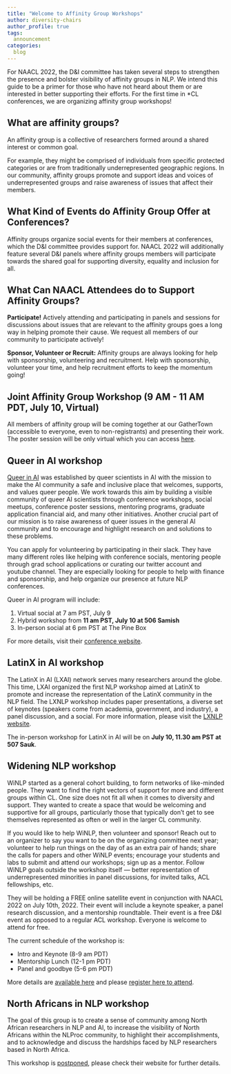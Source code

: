 ```yaml
---
title: "Welcome to Affinity Group Workshops"
author: diversity-chairs
author_profile: true
tags:
  announcement
categories:
  blog
---
```


For NAACL 2022, the D&I committee has taken several steps to strengthen the presence and bolster visibility of affinity groups in NLP. We intend this guide to be a primer for those who have not heard about them or are interested in better supporting their efforts. For the first time in *CL conferences, we are organizing affinity group workshops!

## What are affinity groups?

An affinity group is a collective of researchers formed around a shared interest or common goal.

For example, they might be comprised of individuals from specific protected categories or are from traditionally underrepresented geographic regions. In our community, affinity groups promote and support ideas and voices of underrepresented groups and raise awareness of issues that affect their members.

## What Kind of Events do Affinity Group Offer at Conferences?

Affinity groups organize social events for their members at conferences, which the D&I committee provides support for. 
NAACL 2022 will additionally feature several D&I panels where affinity groups members will participate towards the shared goal for supporting diversity, equality and inclusion for all.

## What Can NAACL Attendees do to Support Affinity Groups?

**Participate!** Actively attending and participating in panels and sessions for discussions about issues that are relevant to the affinity groups goes a long way in helping promote their cause. We request all members of our community to participate actively!

**Sponsor, Volunteer or Recruit:** Affinity groups are always looking for help with sponsorship, volunteering and recruitment. Help with sponsorship, volunteer your time, and help recruitment efforts to keep the momentum going!

## Joint Affinity Group Workshop (9 AM - 11 AM PDT, July 10, Virtual)

All members of affinity group will be coming together at our GatherTown (accessible to everyone, even to non-registrants) and presenting their work. The poster session will be only virtual which you can access [here](https://app.gather.town/app/GPUA8FVbHRuN0ePu/Joint%20Poster%20Session).

## Queer in AI workshop

[Queer in AI](https://www.queerinai.com/) was established by queer scientists in AI with the mission to make the AI community a safe and inclusive place that welcomes, supports, and values queer people. We work towards this aim by building a visible community of queer AI scientists through conference workshops, social meetups, conference poster sessions, mentoring programs, graduate application financial aid, and many other initiatives. Another crucial part of our mission is to raise awareness of queer issues in the general AI community and to encourage and highlight research on and solutions to these problems.

You can apply for volunteering by participating in their slack. They have many different roles like helping with conference socials, mentoring people through grad school applications or curating our twitter account and youtube channel. They are especially looking for people to help with finance and sponsorship, and help organize our presence at future NLP conferences.

Queer in AI program will include:
1. Virtual social at 7 am PST, July 9
2. Hybrid workshop from **11 am PST, July 10 at 506 Samish**
3. In-person social at 6 pm PST at The Pine Box

For more details, visit their [conference website](https://www.queerinai.com/naacl).

## LatinX in AI workshop

The LatinX in AI (LXAI) network serves many researchers around the globe. This time, LXAI organized the first NLP workshop aimed at LatinX to promote and increase the representation of the LatinX community in the NLP field. The LXNLP workshop includes paper presentations, a diverse set of keynotes (speakers come from academia, government, and industry), a panel discussion, and a social. For more information, please visit the [LXNLP website](latinxinai.org/naacl-2022).

The in-person workshop for LatinX in AI will be on **July 10, 11.30 am PST at 507 Sauk**.

## Widening NLP workshop

WiNLP started as a general cohort building, to form networks of like-minded people. They want to find the right vectors of support for more and different groups within CL. One size does not fit all when it comes to diversity and support. They wanted to create a space that would be welcoming and supportive for all groups, particularly those that typically don’t get to see themselves represented as often or well in the larger CL community.

If you would like to help WiNLP, then volunteer and sponsor! Reach out to an organizer to say you want to be on the organizing committee next year; volunteer to help run things on the day of as an extra pair of hands; share the calls for papers and other WiNLP events; encourage your students and labs to submit and attend our workshops; sign up as a mentor. Follow WiNLP goals outside the workshop itself — better representation of underrepresented minorities in panel discussions, for invited talks, ACL fellowships, etc.

They will be holding a FREE online satellite event in conjunction with NAACL 2022 on July 10th, 2022. Their event will include a keynote speaker, a panel research discussion, and a mentorship roundtable. Their event is a free D&I event as opposed to a regular ACL workshop. Everyone is welcome to attend for free.

The current schedule of the workshop is:

- Intro and Keynote (8-9 am PDT)
- Mentorship Lunch (12-1 pm PDT)
- Panel and goodbye (5-6 pm PDT)

More details are [available here](http://www.winlp.org/winlp-satellite-workshop-naacl-2022/) and please [register here to attend](https://www.eventbrite.com/e/widening-nlp-satellite-workshop-at-naacl-2022-tickets-345885913077).

## North Africans in NLP workshop

The goal of this group is to create a sense of community among North African researchers in NLP and AI, to increase the visibility of North Africans within the NLProc community, to highlight their accomplishments, and to acknowledge and discuss the hardships faced by NLP researchers based in North Africa.

This workshop is [postponed](https://twitter.com/NorthAfricanNLP/status/1544022859466645505), please check their website for further details.







